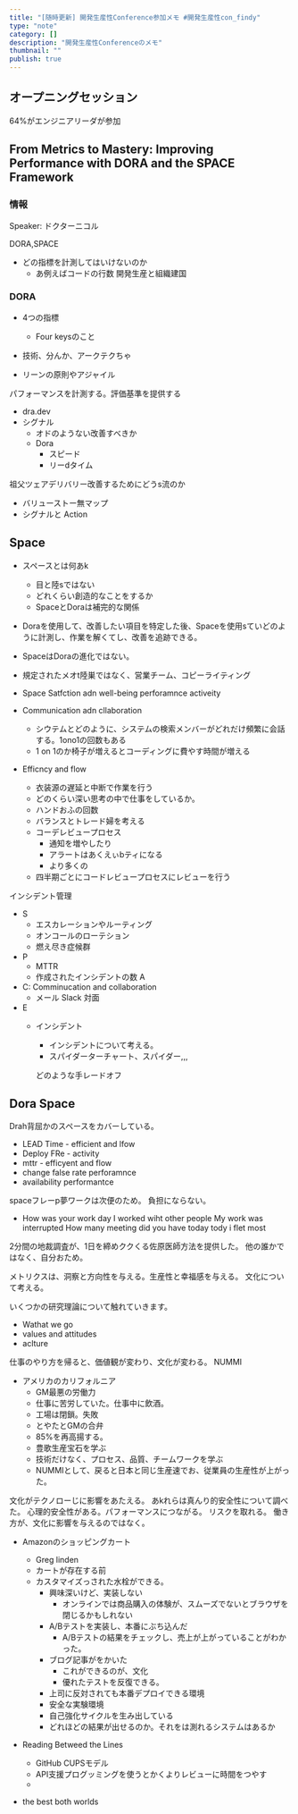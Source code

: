 ```yaml
---
title: "[随時更新] 開発生産性Conference参加メモ #開発生産性con_findy"
type: "note"
category: []
description: "開発生産性Conferenceのメモ"
thumbnail: ""
publish: true
---
```



## オープニングセッション


64%がエンジニアリーダが参加


## From Metrics to Mastery: Improving Performance with DORA and the SPACE Framework

### 情報

Speaker: ドクターニコル

DORA,SPACE


* どの指標を計測してはいけないのか
  * あ例えばコードの行数
開発生産と組織建国


### DORA

* 4つの指標
  * Four keysのこと

* 技術、分んか、アークテクちゃ
* リーンの原則やアジャイル



パフォーマンスを計測する。評価基準を提供する
* dra.dev
* シグナル
   * オドのようない改善すべきか
   * Dora
     * スピード
     * リーdタイム

祖父ツェアデリバリー改善するためにどうs流のか
  * バリューストー無マップ
  * シグナルと Action


## Space

* スペースとは何あk
  * 目と陸sではない
  * どれくらい創造的なことをするか
  * SpaceとDoraは補完的な関係

* Doraを使用して、改善したい項目を特定した後、Spaceを使用sていどのように計測し、作業を解くてし、改善を追跡できる。

* SpaceはDoraの進化ではない。
* 規定されたメオt陸巣ではなく、営業チーム、コピーライティング

* Space
 Satfction adn well-being
 perforamnce
 activeity
 * Communication adn cllaboration
   * シウテムとどのように、システムの検索メンバーがどれだけ頻繁に会話する。1ono1の回数もある
   * 1 on 1のか椅子が増えるとコーディングに費やす時間が増える
 * Efficncy and flow
   * 衣装源の遅延と中断で作業を行う
   * どのくらい深い思考の中で仕事をしているか。
   * ハンドおふの回数
   * バランスとトレード婦を考える
   * コーデレビュープロセス
     * 通知を増やしたり
     * アラートはあくえぃbティになる
     * より多くの
   * 四半期ごとにコードレビュープロセスにレビューを行う

インシデント管理

* S
  * エスカレーションやルーティング
  * オンコールのローテション
  * 燃え尽き症候群
* P
  * MTTR
   * 作成されたインシデントの数
 A
 * C: Comminucation and collaboration
   * メール Slack 対面
* E
  * インシデント
    * インシデントについて考える。
    * スパイダーターチャート、スパイダー,,,

    どのような手レードオフ
## Dora Space


Drah背屈かのスペースをカバーしている。

* LEAD Time - efficient and lfow
* Deploy FRe - activity
* mttr - efficyent and flow
* change false rate perforamnce
* availability performantce

spaceフレーp夢ワークは次便のため。
負担にならない。

* How was your work day
I worked wiht other people
My work was interrupted
How many meeting did you have today
tody i flet most


2分間の地裁調査が、1日を締めククくる佐原医師方法を提供した。
他の誰かではなく、自分おため。

メトリクスは、洞察と方向性を与える。生産性と幸福感を与える。
文化について考える。

いくつかの研究理論について触れていきます。

* Wathat we go
* values and attitudes
* aclture

仕事のやり方を帰ると、価値観が変わり、文化が変わる。
NUMMI

* アメリカのカリフォルニア
  * GM最悪の労働力
  * 仕事に苦労していた。仕事中に飲酒。
  * 工場は閉鎖。失敗
  * とやたとGMの合弁
  * 85%を再高揚する。
  * 豊歌生産宝石を学ぶ
  * 技術だけなく、プロセス、品質、チームワークを学ぶ
  * NUMMIとして、戻ると日本と同じ生産速でお、従業員の生産性が上がった。

文化がテクノローじに影響をあたえる。
あkれらは真んり的安全性について調べた。
心理的安全性がある。パフォーマンスにつながる。
リスクを取れる。
働き方が、文化に影響を与えるのではなく。

* Amazonのショッピングカート
  * Greg linden
  * カートが存在する前
  * カスタマイズっされた水栓ができる。
    * 興味深いけど、実装しない
      * オンラインでは商品購入の体験が、スムーズでないとブラウザを閉じるかもしれない
    * A/Bテストを実装し、本番にぶち込んだ
      * A/Bテストの結果をチェックし、売上が上がっていることがわかった。
    * ブログ記事がをかいた
      * これができるのが、文化
      * 優れたテストを反復できる。
    * 上司に反対されても本番デプロイできる環境
    * 安全な実験環境
    * 自己強化サイクルを生み出している
    * どれほどの結果が出せるのか。それをは測れるシステムはあるか

* Reading Betweed the Lines
  * GitHub CUPSモデル
  *  API支援プログッミングを使うとかくよりレビューに時間をつやす
  * 

* the best both worlds





